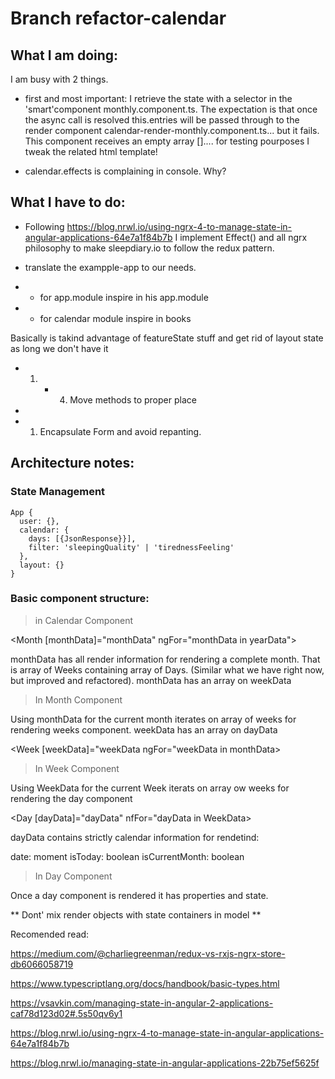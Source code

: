 # Branch refactor-calendar

## What I am doing:

I am busy with 2 things. 

- first and most important: I retrieve the state with a selector in the 'smart'component monthly.component.ts. The expectation is that once the async call is resolved this.entries will be passed through to the render component calendar-render-monthly.component.ts... but it fails. 
This component receives an empty array [].... for testing pourposes I tweak the related html template! 

- calendar.effects is complaining in console. Why?

## What I have to do:

* Following https://blog.nrwl.io/using-ngrx-4-to-manage-state-in-angular-applications-64e7a1f84b7b
I implement Effect() and all ngrx philosophy to make sleepdiary.io to follow the redux pattern.

* translate the exampple-app to our needs.
* * for app.module inspire in his app.module
* * for calendar module inspire in books

Basically is takind advantage of featureState stuff and get rid of layout state as long we don't have it

* 1. * 4. Move methods to proper place
* 
* 1. Encapsulate Form and avoid repanting.

## Architecture notes:

### State Management

```
App {
  user: {},
  calendar: {
    days: [{JsonResponse}}],
    filter: 'sleepingQuality' | 'tirednessFeeling'
  },
  layout: {}
}
```

### Basic component structure:

> in Calendar Component

<Month [monthData]="monthData" ngFor="monthData in yearData">

monthData has all render information for rendering a complete month. That is array of Weeks containing array of Days. (Similar what we have right now, but improved and refactored).
monthData has an array on weekData

> In Month Component

Using monthData for the current month iterates on array of weeks for rendering weeks component.
weekData has an array on dayData

<Week [weekData]="weekData ngFor="weekData in monthData>

> In Week Component

Using WeekData for the current Week iterats on array ow weeks for rendering the day component

<Day [dayData]="dayData" nfFor="dayData in WeekData>

dayData contains strictly calendar information for rendetind:

date: moment
isToday: boolean
isCurrentMonth: boolean

> In Day Component

Once a day component is rendered it has properties and state.

** Dont' mix render objects with state containers in model **

Recomended read:

https://medium.com/@charliegreenman/redux-vs-rxjs-ngrx-store-db6066058719

https://www.typescriptlang.org/docs/handbook/basic-types.html

https://vsavkin.com/managing-state-in-angular-2-applications-caf78d123d02#.5s50qv6y1

https://blog.nrwl.io/using-ngrx-4-to-manage-state-in-angular-applications-64e7a1f84b7b

https://blog.nrwl.io/managing-state-in-angular-applications-22b75ef5625f
